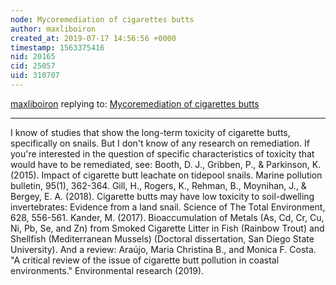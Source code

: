 ```yaml
---
node: Mycoremediation of cigarettes butts
author: maxliboiron
created_at: 2019-07-17 14:56:56 +0000
timestamp: 1563375416
nid: 20165
cid: 25057
uid: 310707
---
```




[maxliboiron](../profile/maxliboiron) replying to: [Mycoremediation of cigarettes butts](../notes/audreyspeyer/07-17-2019/mycoremediation-of-cigarettes-butts)

----
I know of studies that show the long-term toxicity of cigarette butts, specifically on snails. But I don't know of any research on remediation. If you're interested in the question of specific characteristics of toxicity that would have to be remediated, see:
Booth, D. J., Gribben, P., & Parkinson, K. (2015). Impact of cigarette butt leachate on tidepool snails. Marine pollution bulletin, 95(1), 362-364.
Gill, H., Rogers, K., Rehman, B., Moynihan, J., & Bergey, E. A. (2018). Cigarette butts may have low toxicity to soil-dwelling invertebrates: Evidence from a land snail. Science of The Total Environment, 628, 556-561.
Kander, M. (2017). Bioaccumulation of Metals (As, Cd, Cr, Cu, Ni, Pb, Se, and Zn) from Smoked Cigarette Litter in Fish (Rainbow Trout) and Shellfish (Mediterranean Mussels) (Doctoral dissertation, San Diego State University).
And a review:
Araújo, Maria Christina B., and Monica F. Costa. "A critical review of the issue of cigarette butt pollution in coastal environments." Environmental research (2019).
